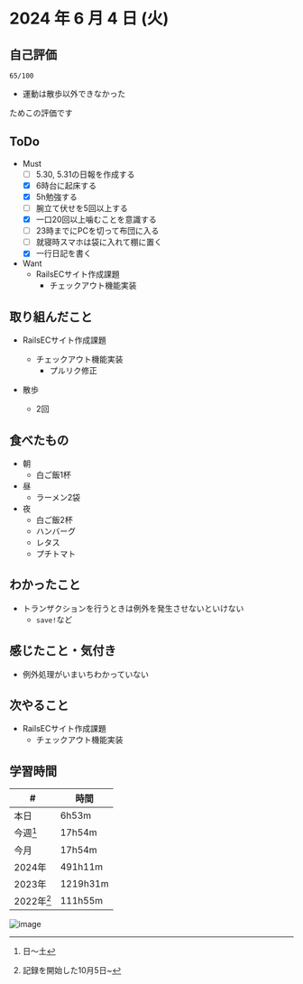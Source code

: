 # 2024 年 6 月 4 日 (火)

## 自己評価
```
65/100
```
- 運動は散歩以外できなかった

ためこの評価です

## ToDo
- Must
  - [ ] 5.30, 5.31の日報を作成する
  - [x] 6時台に起床する
  - [x] 5h勉強する
  - [ ] 腕立て伏せを5回以上する
  - [x] 一口20回以上噛むことを意識する
  - [ ] 23時までにPCを切って布団に入る
  - [ ] 就寝時スマホは袋に入れて棚に置く
  - [x] 一行日記を書く
- Want
  - RailsECサイト作成課題
    - チェックアウト機能実装

## 取り組んだこと
- RailsECサイト作成課題
  - チェックアウト機能実装
    - プルリク修正

- 散歩
  - 2回

## 食べたもの
- 朝
  - 白ご飯1杯
- 昼
  - ラーメン2袋
- 夜
  - 白ご飯2杯
  - ハンバーグ
  - レタス
  - プチトマト

## わかったこと
- トランザクションを行うときは例外を発生させないといけない
  - `save!`など

## 感じたこと・気付き
- 例外処理がいまいちわかっていない

## 次やること
- RailsECサイト作成課題
  - チェックアウト機能実装

## 学習時間
| #          | 時間     |
| ---------- | -------- |
| 本日       | 6h53m    |
| 今週[^1]   | 17h54m   |
| 今月       | 17h54m   |
| 2024年     | 491h11m  |
| 2023年     | 1219h31m |
| 2022年[^2] | 111h55m  |

[^1]: 日〜土
[^2]: 記録を開始した10月5日~

![image](https://github.com/nil-ramuda/daily_report/assets/94735931/fc16b3d4-862b-48cd-87ad-c21922cab7fd)
